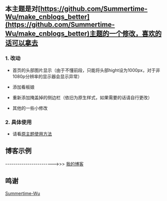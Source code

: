 ## 本主题是对[https://github.com/Summertime-Wu/make_cnblogs_better](https://github.com/Summertime-Wu/make_cnblogs_better)主题的一个修改，喜欢的话可以拿去

### 1. 改动

* 首页的头部图片显示（由于不懂前段，只能将头部hight设为1000px，对于非1080p分辨率的显示器会显示异常）

* 添加看板娘

* 重新添加掩盖掉的侧边栏（依旧为原生样式，如果需要的话请自行更改）

* 其他的一些小修改

  

### 2. 具体使用

* 请看[原主题使用方法](https://github.com/Summertime-Wu/make_cnblogs_better)

## 博客示例

------------------------>>> [我的博客](https://www.cnblogs.com/nishoushun)


## 鸣谢

[Summertime-Wu](https://github.com/Summertime-Wu)